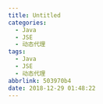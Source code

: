 ```yaml
---
title: Untitled
categories:
  - Java
  - JSE
  - 动态代理
tags:
  - Java
  - JSE
  - 动态代理
abbrlink: 503970b4
date: 2018-12-29 01:48:22
---
```

